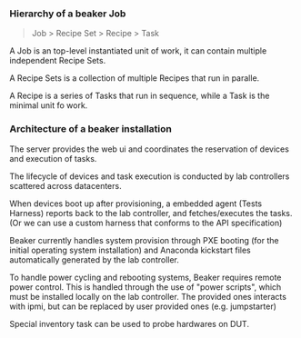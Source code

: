 ### Hierarchy of a beaker Job

> Job > Recipe Set > Recipe > Task

A Job is an top-level instantiated unit of work,
it can contain multiple independent Recipe Sets.

A Recipe Sets is a collection of multiple Recipes
that run in paralle.

A Recipe is a series of Tasks that run in sequence,
while a Task is the minimal unit fo work.

### Architecture of a beaker installation

The server provides the web ui and coordinates the
reservation of devices and execution of tasks.

The lifecycle of devices and task execution is
conducted by lab controllers scattered across
datacenters.

When devices boot up after provisioning, a embedded
agent (Tests Harness) reports back to the lab controller,
and fetches/executes the tasks. (Or we can use a custom
harness that conforms to the API specification)

Beaker currently handles system provision through PXE booting
(for the initial operating system installation) and Anaconda
kickstart files automatically generated by the lab controller.

To handle power cycling and rebooting systems, Beaker requires
remote power control. This is handled through the use of
"power scripts", which must be installed locally on the lab controller. 
The provided ones interacts with ipmi, but can be replaced by
user provided ones (e.g. jumpstarter)

Special inventory task can be used to probe hardwares on DUT.
